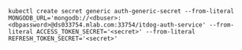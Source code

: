 `kubectl create secret generic auth-generic-secret --from-literal MONGODB_URL='mongodb://<dbuser>:<dbpassword>@ds033754.mlab.com:33754/itdog-auth-service' --from-literal ACCESS_TOKEN_SECRET='<secret>' --from-literal REFRESH_TOKEN_SECRET='<secret>'`
